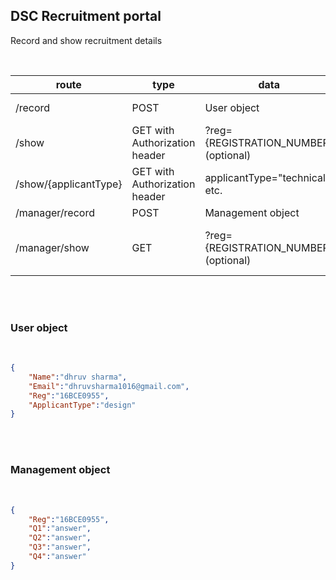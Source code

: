 ## DSC Recruitment portal
Record and show recruitment details

<br />

| route |  type  |  data  |  response  |
|---|---|---|---|
| /record | POST | User object | New record added | 
| /show | GET with Authorization header | ?reg={REGISTRATION_NUMBER} (optional) | []User object or User object |
| /show/{applicantType} | GET with Authorization header |  applicantType="technical" etc.  |  []User object |
| /manager/record | POST | Management object | OK|
| /manager/show | GET | ?reg={REGISTRATION_NUMBER} (optional) | []Management object or Management object|


<br />
<br />

### User object

<br />

```json
{
    "Name":"dhruv sharma",
    "Email":"dhruvsharma1016@gmail.com",
    "Reg":"16BCE0955",
    "ApplicantType":"design"
}
```

<br />
<br />


### Management object

<br />

```json
{
    "Reg":"16BCE0955",
    "Q1":"answer",
    "Q2":"answer",
    "Q3":"answer",
    "Q4":"answer"
}
```